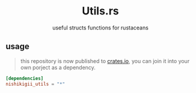 # <center>Utils.rs</center>
<center>useful structs functions for rustaceans</center>


## usage
> this repository is now published to [crates.io](https:://www.crates.io/), you can join it into your own porject as a dependency.  
```toml
[dependencies]
nishikigii_utils = "*"
````


